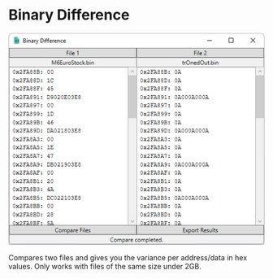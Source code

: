 # Binary Difference

![Binary Difference](Preview.png?raw=true "Binary Difference")

Compares two files and gives you the variance per address/data in hex values.
Only works with files of the same size under 2GB.